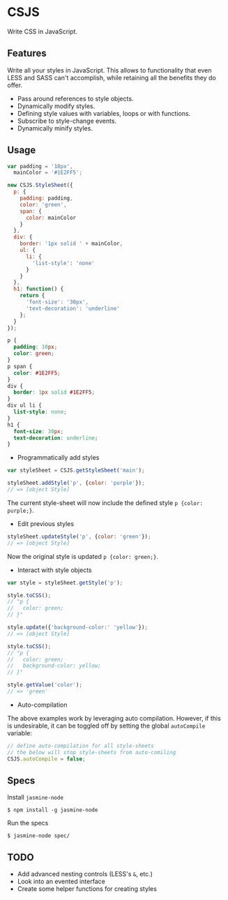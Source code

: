 # CSJS

Write CSS in JavaScript.

## Features

Write all your styles in JavaScript. This allows to functionality that even LESS and SASS can't accomplish, while retaining all the benefits they do offer.

* Pass around references  to style objects.
* Dynamically modify styles.
* Defining style values with variables, loops or with functions.
* Subscribe to style-change events.
* Dynamically minify styles.

## Usage

```js
var padding = '10px',
  mainColor = '#1E2FF5';

new CSJS.StyleSheet({
  p: {
    padding: padding,
    color: 'green',
    span: {
      color: mainColor
    }
  },
  div: {
    border: '1px solid ' + mainColor,
    ul: {
      li: {
        'list-style': 'none'
      }
    }
  },
  h1: function() {
    return {
      'font-size': '30px',
      'text-decoration': 'underline'
    };
  }
});
```

```css
p {
  padding: 10px;
  color: green;
}
p span {
  color: #1E2FF5;
}
div {
  border: 1px solid #1E2FF5;
}
div ul li {
  list-style: none;
}
h1 {
  font-size: 30px;
  text-decoration: underline;
}
```

* Programmatically add styles

```js
var styleSheet = CSJS.getStyleSheet('main');

styleSheet.addStyle('p', {color: 'purple'});
// => [object Style]
```

The current style-sheet will now include the defined style `p {color: purple;}`.

* Edit previous styles

```js
styleSheet.updateStyle('p', {color: 'green'});
// => [object Style]
```

Now the original style is updated `p {color: green;}`.

* Interact with style objects

```js
var style = styleSheet.getStyle('p');

style.toCSS();
// "p {
//   color: green;
// }"

style.update({'background-color:' 'yellow'});
// => [object Style]

style.toCSS();
// "p {
//   color: green;
//   background-color: yellow;
// }"

style.getValue('color');
// => 'green'
```

* Auto-compilation

The above examples work by leveraging auto compilation. However, if this is undesirable, it can be toggled off by setting the global `autoCompile` variable:

```js
// define auto-compilation for all style-sheets
// the below will stop style-sheets from auto-comiling
CSJS.autoCompile = false;
```

## Specs

Install `jasmine-node`

```
$ npm install -g jasmine-node
```

Run the specs

```
$ jasmine-node spec/
```

## TODO

* Add advanced nesting controls (LESS's `&`, etc.)
* Look into an evented interface
* Create some helper functions for creating styles
